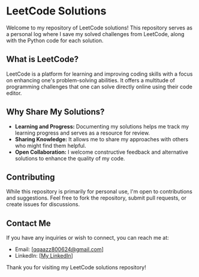 # LeetCode Solutions

Welcome to my repository of LeetCode solutions! This repository serves as a personal log where I save my solved challenges from LeetCode, along with the Python code for each solution.

## What is LeetCode?

LeetCode is a platform for learning and improving coding skills with a focus on enhancing one's problem-solving abilities. It offers a multitude of programming challenges that one can solve directly online using their code editor.



## Why Share My Solutions?

- **Learning and Progress:** Documenting my solutions helps me track my learning progress and serves as a resource for review.
- **Sharing Knowledge:** It allows me to share my approaches with others who might find them helpful.
- **Open Collaboration:** I welcome constructive feedback and alternative solutions to enhance the quality of my code.

## Contributing

While this repository is primarily for personal use, I'm open to contributions and suggestions. Feel free to fork the repository, submit pull requests, or create issues for discussions.

## Contact Me

If you have any inquiries or wish to connect, you can reach me at:
- Email: [qqaazz800624@gmail.com]
- LinkedIn: [[My LinkedIn](https://www.linkedin.com/in/jhe-jia-wu-3352237a/)]

Thank you for visiting my LeetCode solutions repository!



